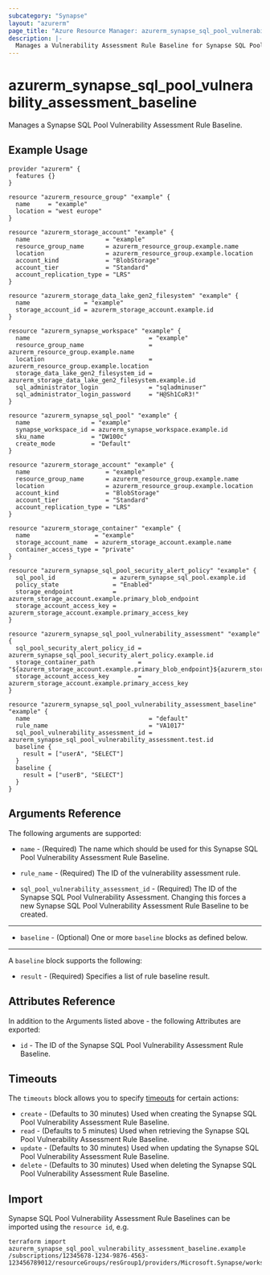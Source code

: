 ```yaml
---
subcategory: "Synapse"
layout: "azurerm"
page_title: "Azure Resource Manager: azurerm_synapse_sql_pool_vulnerability_assessment_baseline"
description: |-
  Manages a Vulnerability Assessment Rule Baseline for Synapse SQL Pool.
---
```


# azurerm_synapse_sql_pool_vulnerability_assessment_baseline

Manages a Synapse SQL Pool Vulnerability Assessment Rule Baseline.

## Example Usage

```hcl
provider "azurerm" {
  features {}
}

resource "azurerm_resource_group" "example" {
  name     = "example"
  location = "west europe"
}

resource "azurerm_storage_account" "example" {
  name                     = "example"
  resource_group_name      = azurerm_resource_group.example.name
  location                 = azurerm_resource_group.example.location
  account_kind             = "BlobStorage"
  account_tier             = "Standard"
  account_replication_type = "LRS"
}

resource "azurerm_storage_data_lake_gen2_filesystem" "example" {
  name               = "example"
  storage_account_id = azurerm_storage_account.example.id
}

resource "azurerm_synapse_workspace" "example" {
  name                                 = "example"
  resource_group_name                  = azurerm_resource_group.example.name
  location                             = azurerm_resource_group.example.location
  storage_data_lake_gen2_filesystem_id = azurerm_storage_data_lake_gen2_filesystem.example.id
  sql_administrator_login              = "sqladminuser"
  sql_administrator_login_password     = "H@Sh1CoR3!"
}

resource "azurerm_synapse_sql_pool" "example" {
  name                 = "example"
  synapse_workspace_id = azurerm_synapse_workspace.example.id
  sku_name             = "DW100c"
  create_mode          = "Default"
}

resource "azurerm_storage_account" "example" {
  name                     = "example"
  resource_group_name      = azurerm_resource_group.example.name
  location                 = azurerm_resource_group.example.location
  account_kind             = "BlobStorage"
  account_tier             = "Standard"
  account_replication_type = "LRS"
}

resource "azurerm_storage_container" "example" {
  name                  = "example"
  storage_account_name  = azurerm_storage_account.example.name
  container_access_type = "private"
}

resource "azurerm_synapse_sql_pool_security_alert_policy" "example" {
  sql_pool_id                = azurerm_synapse_sql_pool.example.id
  policy_state               = "Enabled"
  storage_endpoint           = azurerm_storage_account.example.primary_blob_endpoint
  storage_account_access_key = azurerm_storage_account.example.primary_access_key
}

resource "azurerm_synapse_sql_pool_vulnerability_assessment" "example" {
  sql_pool_security_alert_policy_id = azurerm_synapse_sql_pool_security_alert_policy.example.id
  storage_container_path            = "${azurerm_storage_account.example.primary_blob_endpoint}${azurerm_storage_container.example.name}/"
  storage_account_access_key        = azurerm_storage_account.example.primary_access_key
}

resource "azurerm_synapse_sql_pool_vulnerability_assessment_baseline" "example" {
  name                                 = "default"
  rule_name                            = "VA1017"
  sql_pool_vulnerability_assessment_id = azurerm_synapse_sql_pool_vulnerability_assessment.test.id
  baseline {
    result = ["userA", "SELECT"]
  }
  baseline {
    result = ["userB", "SELECT"]
  }
}
```

## Arguments Reference

The following arguments are supported:

* `name` - (Required) The name which should be used for this Synapse SQL Pool Vulnerability Assessment Rule Baseline.

* `rule_name` - (Required) The ID of the vulnerability assessment rule.

* `sql_pool_vulnerability_assessment_id` - (Required) The ID of the Synapse SQL Pool Vulnerability Assessment. Changing this forces a new Synapse SQL Pool Vulnerability Assessment Rule Baseline to be created.

---

* `baseline` - (Optional) One or more `baseline` blocks as defined below.

---

A `baseline` block supports the following:

* `result` - (Required) Specifies a list of rule baseline result.

## Attributes Reference

In addition to the Arguments listed above - the following Attributes are exported: 

* `id` - The ID of the Synapse SQL Pool Vulnerability Assessment Rule Baseline.

## Timeouts

The `timeouts` block allows you to specify [timeouts](https://www.terraform.io/docs/configuration/resources.html#timeouts) for certain actions:

* `create` - (Defaults to 30 minutes) Used when creating the Synapse SQL Pool Vulnerability Assessment Rule Baseline.
* `read` - (Defaults to 5 minutes) Used when retrieving the Synapse SQL Pool Vulnerability Assessment Rule Baseline.
* `update` - (Defaults to 30 minutes) Used when updating the Synapse SQL Pool Vulnerability Assessment Rule Baseline.
* `delete` - (Defaults to 30 minutes) Used when deleting the Synapse SQL Pool Vulnerability Assessment Rule Baseline.

## Import

Synapse SQL Pool Vulnerability Assessment Rule Baselines can be imported using the `resource id`, e.g.

```shell
terraform import azurerm_synapse_sql_pool_vulnerability_assessment_baseline.example /subscriptions/12345678-1234-9876-4563-123456789012/resourceGroups/resGroup1/providers/Microsoft.Synapse/workspaces/workspace1/sqlPools/sqlPool1/vulnerabilityAssessments/default/rules/rule1/baselines/baseline1
```
